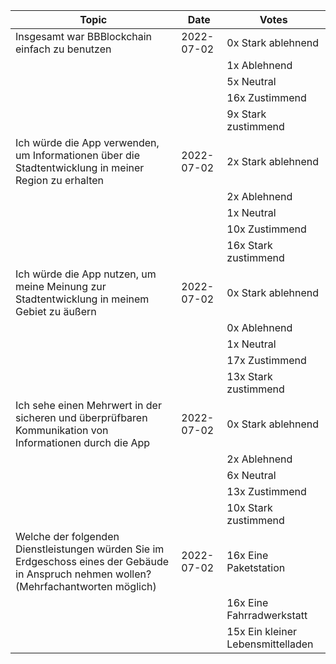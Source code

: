 | Topic | Date | Votes |
|-------|------|-------|
| Insgesamt war BBBlockchain einfach zu benutzen | 2022-07-02 | 0x Stark ablehnend |
| &nbsp; | &nbsp; | 1x Ablehnend
| &nbsp; | &nbsp; | 5x Neutral
| &nbsp; | &nbsp; | 16x Zustimmend
| &nbsp; | &nbsp; | 9x Stark zustimmend
| Ich würde die App verwenden, um Informationen über die Stadtentwicklung in meiner Region zu erhalten | 2022-07-02 | 2x Stark ablehnend |
| &nbsp; | &nbsp; | 2x Ablehnend
| &nbsp; | &nbsp; | 1x Neutral
| &nbsp; | &nbsp; | 10x Zustimmend
| &nbsp; | &nbsp; | 16x Stark zustimmend
| Ich würde die App nutzen, um meine Meinung zur Stadtentwicklung in meinem Gebiet zu äußern | 2022-07-02 | 0x Stark ablehnend |
| &nbsp; | &nbsp; | 0x Ablehnend
| &nbsp; | &nbsp; | 1x Neutral
| &nbsp; | &nbsp; | 17x Zustimmend
| &nbsp; | &nbsp; | 13x Stark zustimmend
| Ich sehe einen Mehrwert in der sicheren und überprüfbaren Kommunikation von Informationen durch die App | 2022-07-02 | 0x Stark ablehnend |
| &nbsp; | &nbsp; | 2x Ablehnend
| &nbsp; | &nbsp; | 6x Neutral
| &nbsp; | &nbsp; | 13x Zustimmend
| &nbsp; | &nbsp; | 10x Stark zustimmend
| Welche der folgenden Dienstleistungen würden Sie im Erdgeschoss eines der Gebäude in Anspruch nehmen wollen? (Mehrfachantworten möglich) | 2022-07-02 | 16x Eine Paketstation |
| &nbsp; | &nbsp; | 16x Eine Fahrradwerkstatt
| &nbsp; | &nbsp; | 15x Ein kleiner Lebensmittelladen
